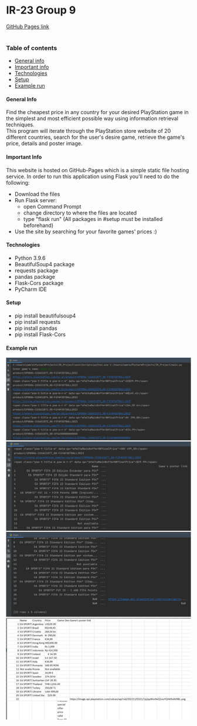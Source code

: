 # IR-23 Group 9
[GitHub Pages link](https://samerarkab.github.io/)
<br><br>

### Table of contents
* [General info](#general-info)
* [Important info](#important)
* [Technologies](#technologies)
* [Setup](#setup)
* [Example run](#example-run)

#### General Info
Find the cheapest price in any country for your desired PlayStation game in the simplest and most efficient possible way using information retrieval techniques.
<br>This program will iterate through the PlayStation store website of 20 different countries, search for the user's desire game, retrieve the game's price, details and poster image.

#### Important Info
This website is hosted on GitHub-Pages which is a simple static file hosting service. In order to run this application using Flask you'll need to do the following: 
- Download the files
- Run Flask server:
  - open Command Prompt
  - change directory to where the files are located
  - type "flask run" (All packages in #setup must be installed beforehand) 
- Use the site by searching for your favorite games' prices :)

#### Technologies
* Python 3.9.6
* BeautifulSoup4 package
* requests package
* pandas package
* Flask-Cors package
* PyCharm IDE

#### Setup
* pip install beautifulsoup4
* pip install requests
* pip install pandas
* pip install Flask-Cors

#### Example run
![image](./example_run/IR1.png) <br>
![image](./example_run/IR2.png) <br>
![image](./example_run/IR3.png) <br>
![image](./example_run/IR4.png) <br>
<br>
